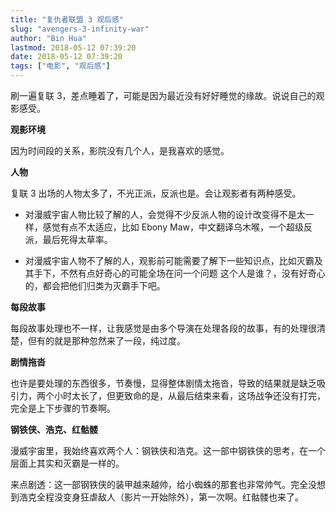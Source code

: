 ```yaml
---
title: "复仇者联盟 3 观后感"
slug: "avengers-3-infinity-war"
author: "Bin Hua"
lastmod: 2018-05-12 07:39:20
date: 2018-05-12 07:39:20
tags: ["电影", "观后感"]
---
```


刷一遍复联 3，差点睡着了，可能是因为最近没有好好睡觉的缘故。说说自己的观影感受。

**观影环境**

因为时间段的关系，影院没有几个人，是我喜欢的感觉。

**人物**

复联 3 出场的人物太多了，不光正派，反派也是。会让观影者有两种感受。

- 对漫威宇宙人物比较了解的人，会觉得不少反派人物的设计改变得不是太一样，感觉有点不太适应，比如 Ebony Maw，中文翻译乌木喉，一个超级反派，最后死得太草率。 
 
- 对漫威宇宙人物不了解的人，观影前可能需要了解下一些知识点，比如灭霸及其手下，不然有点好奇心的可能全场在问一个问题 这个人是谁？，没有好奇心的，都会把他们归类为灭霸手下吧。 

**每段故事**

每段故事处理也不一样，让我感觉是由多个导演在处理各段的故事，有的处理很清楚，但有的就是那种忽然来了一段，纯过度。

**剧情拖沓**

也许是要处理的东西很多，节奏慢，显得整体剧情太拖沓，导致的结果就是缺乏吸引力，两个小时太长了，但更致命的是，从最后结束来看，这场战争还没有打完，完全是上下步骤的节奏啊。

**钢铁侠、浩克、红骷髅**

漫威宇宙里，我始终喜欢两个人：钢铁侠和浩克。这一部中钢铁侠的思考，在一个层面上其实和灭霸是一样的。

来点剧透：这一部钢铁侠的装甲越来越帅，给小蜘蛛的那套也非常帅气。完全没想到浩克全程没变身狂虐敌人（影片一开始除外），第一次啊。红骷髅也来了。